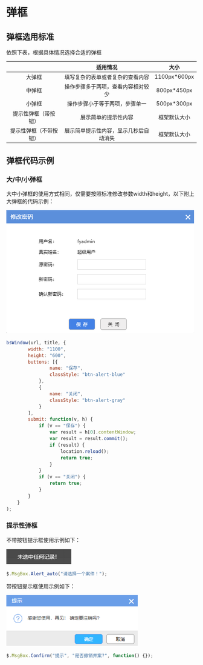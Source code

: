 # 弹框

## 弹框选用标准

依照下表，根据具体情况选择合适的弹框

|                        |                适用情况                |     大小     |
| :--------------------: | :------------------------------------: | :----------: |
|         大弹框         |    填写复杂的表单或者复杂的查看内容    | 1100px*600px |
|         中弹框         |   操作步骤多于两项，查看内容相对较少   | 800px*450px  |
|         小弹框         |     操作步骤小于等于两项，步骤单一     | 500px*300px  |
|  提示性弹框（带按钮）  |          展示简单的提示性内容          | 框架默认大小 |
| 提示性弹框（不带按钮） | 展示简单提示性内容，显示几秒后自动消失 | 框架默认大小 |

## 弹框代码示例

### 大/中/小弹框

大中小弹框的使用方式相同，仅需要按照标准修改参数width和height，以下附上大弹框的代码示例：

![An image](../../images/bsWindow.png)

```javascript
bsWindow(url, title, {
        width: "1100",
        height: "600",
        buttons: [{
                name: "保存",
                classStyle: "btn-alert-blue"
            },
            {
                name: "关闭",
                classStyle: "btn-alert-gray"
            }
        ],
        submit: function(v, h) {
            if (v == "保存") {
                var result = h[0].contentWindow;
                var result = result.commit();
                if (result) {
                    location.reload();
                    return true;
                }
            }
            if (v == "关闭") {
                return true;
            }
        }
    }
);
```

### 提示性弹框

不带按钮提示框使用示例如下：

![An image](../../images/msgAuto.png)

```javascript
$.MsgBox.Alert_auto("请选择一个案件！");
```

带按钮提示框使用示例如下：

![An image](../../images/msgConfirm.png)

```javascript
$.MsgBox.Confirm("提示", "是否撤销并案?", function() {});
```

